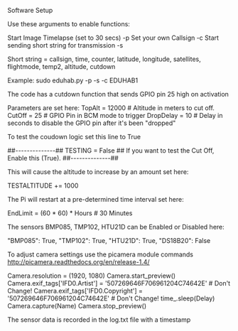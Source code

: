 Software Setup

Use these arguments to enable functions:

Start Image Timelapse (set to 30 secs) -p
Set your own Callsign -c
Start sending short string for transmission -s

Short string = callsign, time, counter, latitude, longitude, satellites, flightmode, temp2, altitude, cutdown

Example: sudo eduhab.py -p -s -c EDUHAB1

The code has a cutdown function that sends GPIO pin 25 high on activation

Parameters are set here:
TopAlt = 12000				# Altitude in meters to cut off.
CutOff = 25				# GPIO Pin in BCM mode to trigger
DropDelay = 10				# Delay in seconds to disable the GPIO pin after it's been "dropped"

To test the coudown logic set this line to True

##--------------##
TESTING = False ## If you want to test the Cut Off, Enable this (True).
##--------------##

This will cause the altitude to increase by an amount set here:

TESTALTITUDE += 1000

The Pi will restart at a pre-determined time interval set here:

EndLimit = (60 * 60) * Hours			# 30 Minutes

The sensors BMP085, TMP102, HTU21D can be Enabled or Disabled here:

"BMP085": True,
"TMP102": True,
"HTU21D": True,
"DS18B20": False

To adjust camera settings use the picamera module commands http://picamera.readthedocs.org/en/release-1.4/

Camera.resolution = (1920, 1080)
Camera.start_preview()
        Camera.exif_tags['IFD0.Artist'] = '507269646F706961204C74642E'	# Don't Change!
        Camera.exif_tags['IFD0.Copyright'] = '507269646F706961204C74642E'	# Don't Change!
        time_.sleep(Delay)
        Camera.capture(Name)
        Camera.stop_preview()
        
The sensor data is recorded in the log.txt file with a timestamp
        
